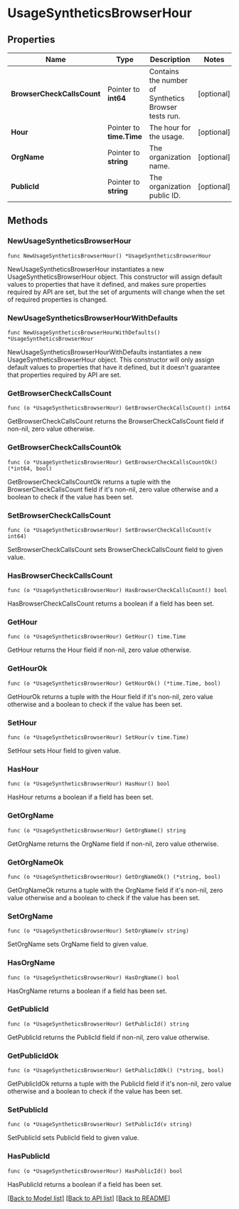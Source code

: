 # UsageSyntheticsBrowserHour

## Properties

| Name                       | Type                     | Description                                          | Notes      |
| -------------------------- | ------------------------ | ---------------------------------------------------- | ---------- |
| **BrowserCheckCallsCount** | Pointer to **int64**     | Contains the number of Synthetics Browser tests run. | [optional] |
| **Hour**                   | Pointer to **time.Time** | The hour for the usage.                              | [optional] |
| **OrgName**                | Pointer to **string**    | The organization name.                               | [optional] |
| **PublicId**               | Pointer to **string**    | The organization public ID.                          | [optional] |

## Methods

### NewUsageSyntheticsBrowserHour

`func NewUsageSyntheticsBrowserHour() *UsageSyntheticsBrowserHour`

NewUsageSyntheticsBrowserHour instantiates a new UsageSyntheticsBrowserHour object.
This constructor will assign default values to properties that have it defined,
and makes sure properties required by API are set, but the set of arguments
will change when the set of required properties is changed.

### NewUsageSyntheticsBrowserHourWithDefaults

`func NewUsageSyntheticsBrowserHourWithDefaults() *UsageSyntheticsBrowserHour`

NewUsageSyntheticsBrowserHourWithDefaults instantiates a new UsageSyntheticsBrowserHour object.
This constructor will only assign default values to properties that have it defined,
but it doesn't guarantee that properties required by API are set.

### GetBrowserCheckCallsCount

`func (o *UsageSyntheticsBrowserHour) GetBrowserCheckCallsCount() int64`

GetBrowserCheckCallsCount returns the BrowserCheckCallsCount field if non-nil, zero value otherwise.

### GetBrowserCheckCallsCountOk

`func (o *UsageSyntheticsBrowserHour) GetBrowserCheckCallsCountOk() (*int64, bool)`

GetBrowserCheckCallsCountOk returns a tuple with the BrowserCheckCallsCount field if it's non-nil, zero value otherwise
and a boolean to check if the value has been set.

### SetBrowserCheckCallsCount

`func (o *UsageSyntheticsBrowserHour) SetBrowserCheckCallsCount(v int64)`

SetBrowserCheckCallsCount sets BrowserCheckCallsCount field to given value.

### HasBrowserCheckCallsCount

`func (o *UsageSyntheticsBrowserHour) HasBrowserCheckCallsCount() bool`

HasBrowserCheckCallsCount returns a boolean if a field has been set.

### GetHour

`func (o *UsageSyntheticsBrowserHour) GetHour() time.Time`

GetHour returns the Hour field if non-nil, zero value otherwise.

### GetHourOk

`func (o *UsageSyntheticsBrowserHour) GetHourOk() (*time.Time, bool)`

GetHourOk returns a tuple with the Hour field if it's non-nil, zero value otherwise
and a boolean to check if the value has been set.

### SetHour

`func (o *UsageSyntheticsBrowserHour) SetHour(v time.Time)`

SetHour sets Hour field to given value.

### HasHour

`func (o *UsageSyntheticsBrowserHour) HasHour() bool`

HasHour returns a boolean if a field has been set.

### GetOrgName

`func (o *UsageSyntheticsBrowserHour) GetOrgName() string`

GetOrgName returns the OrgName field if non-nil, zero value otherwise.

### GetOrgNameOk

`func (o *UsageSyntheticsBrowserHour) GetOrgNameOk() (*string, bool)`

GetOrgNameOk returns a tuple with the OrgName field if it's non-nil, zero value otherwise
and a boolean to check if the value has been set.

### SetOrgName

`func (o *UsageSyntheticsBrowserHour) SetOrgName(v string)`

SetOrgName sets OrgName field to given value.

### HasOrgName

`func (o *UsageSyntheticsBrowserHour) HasOrgName() bool`

HasOrgName returns a boolean if a field has been set.

### GetPublicId

`func (o *UsageSyntheticsBrowserHour) GetPublicId() string`

GetPublicId returns the PublicId field if non-nil, zero value otherwise.

### GetPublicIdOk

`func (o *UsageSyntheticsBrowserHour) GetPublicIdOk() (*string, bool)`

GetPublicIdOk returns a tuple with the PublicId field if it's non-nil, zero value otherwise
and a boolean to check if the value has been set.

### SetPublicId

`func (o *UsageSyntheticsBrowserHour) SetPublicId(v string)`

SetPublicId sets PublicId field to given value.

### HasPublicId

`func (o *UsageSyntheticsBrowserHour) HasPublicId() bool`

HasPublicId returns a boolean if a field has been set.

[[Back to Model list]](../README.md#documentation-for-models) [[Back to API list]](../README.md#documentation-for-api-endpoints) [[Back to README]](../README.md)

